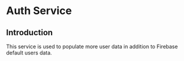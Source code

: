 # Auth Service
## Introduction
This service is used to populate more user data in addition to Firebase default users data.
